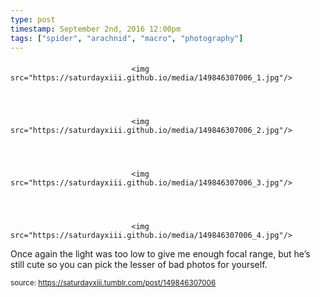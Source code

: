 ```yaml
---
type: post
timestamp: September 2nd, 2016 12:00pm
tags: ["spider", "arachnid", "macro", "photography"]
---
```

####


                               <img src="https://saturdayxiii.github.io/media/149846307006_1.jpg"/>
                           

                                                                                                                           

                               <img src="https://saturdayxiii.github.io/media/149846307006_2.jpg"/>
                           

                                                                                                                           

                               <img src="https://saturdayxiii.github.io/media/149846307006_3.jpg"/>
                           

                                                                                                                           

                               <img src="https://saturdayxiii.github.io/media/149846307006_4.jpg"/>
                           

                                                                                                                      
Once again the light was too low to give me enough focal range, but he’s still cute so you can pick the lesser of bad photos for yourself.
 
                                    
                
                
                
                
                                
<small>source: https://saturdayxiii.tumblr.com/post/149846307006</small>